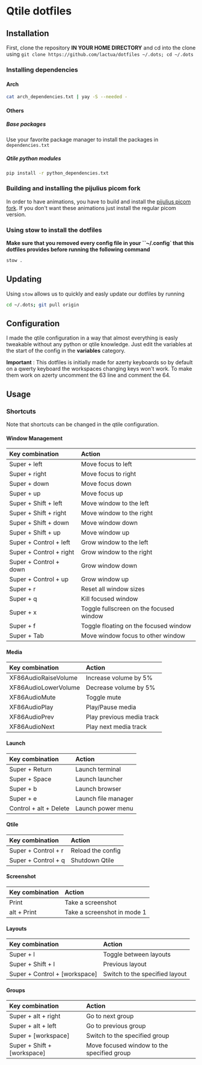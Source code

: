 # Qtile dotfiles

## Installation
First, clone the repository **IN YOUR HOME DIRECTORY** and cd into the clone using `git clone https://github.com/lactua/dotfiles ~/.dots; cd ~/.dots`

### Installing dependencies

#### Arch
```sh
cat arch_dependencies.txt | yay -S --needed -
```

#### Others

##### Base packages
Use your favorite package manager to install the packages in `dependencies.txt`

##### Qtile python modules
```sh
pip install -r python_dependencies.txt
```


### Building and installing the pijulius picom fork
In order to have animations, you have to build and install the [pijulius picom fork](https://github.com/pijulius/picom). If you don't want these animations just install the regular picom version.

### Using stow to install the dotfiles
**Make sure that you removed every config file in your ``~/.config` that this dotfiles provides before running the following command**
```sh
stow .
```

## Updating
Using `stow` allows us to quickly and easly update our dotfiles by running 
```sh
cd ~/.dots; git pull origin
```

## Configuration
I made the qtile configuration in a way that almost everything is easly tweakable without any python or qtile knowledge. Just edit the variables at the start of the config in the **variables** category.

**Important** : This dotfiles is initially made for azerty keyboards so by default on a qwerty keyboard the workspaces changing keys won't work. To make them work on azerty uncomment the 63 line and comment the 64.

## Usage

### Shortcuts

Note that shortcuts can be changed in the qtile configuration.

#### Window Management

|Key combination|Action|
|:-|:-|
|Super + left|Move focus to left|
|Super + right|Move focus to right|
|Super + down|Move focus down|
|Super + up|Move focus up|
|Super + Shift + left|Move window to the left|
|Super + Shift + right|Move window to the right|
|Super + Shift + down|Move window down|
|Super + Shift + up|Move window up|
|Super + Control + left|Grow window to the left|
|Super + Control + right|Grow window to the right|
|Super + Control + down|Grow window down|
|Super + Control + up|Grow window up|
|Super + r|Reset all window sizes|
|Super + q|Kill focused window|
|Super + x|Toggle fullscreen on the focused window|
|Super + f|Toggle floating on the focused window|
|Super + Tab|Move window focus to other window|

#### Media

|Key combination|Action|
|:-|:-|
|XF86AudioRaiseVolume|Increase volume by 5%|
|XF86AudioLowerVolume|Decrease volume by 5%|
|XF86AudioMute|Toggle mute|
|XF86AudioPlay|Play/Pause media|
|XF86AudioPrev|Play previous media track|
|XF86AudioNext|Play next media track|

#### Launch

|Key combination|Action|
|:-|:-|
|Super + Return|Launch terminal|
|Super + Space|Launch launcher|
|Super + b|Launch browser|
|Super + e|Launch file manager|
|Control + alt + Delete|Launch power menu|

#### Qtile

|Key combination|Action|
|:-|:-|
|Super + Control + r|Reload the config|
|Super + Control + q|Shutdown Qtile|

#### Screenshot

|Key combination|Action|
|:-|:-|
|Print|Take a screenshot|
|alt + Print|Take a screenshot in mode 1|

#### Layouts

|Key combination|Action|
|:-|:-|
|Super + l|Toggle between layouts|
|Super + Shift + l|Previous layout|
|Super + Control + [workspace]|Switch to the specified layout|

#### Groups

|Key combination|Action|
|:-|:-|
|Super + alt + right|Go to next group|
|Super + alt + left|Go to previous group|
|Super + [workspace]|Switch to the specified group|
|Super + Shift + [workspace]|Move focused window to the specified group|
